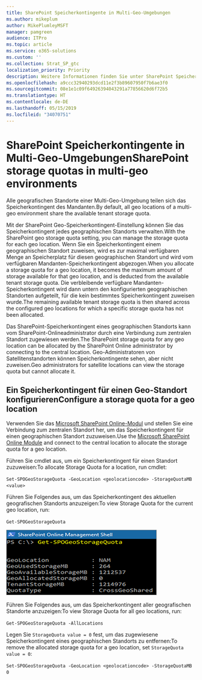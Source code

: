 ```yaml
---
title: SharePoint Speicherkontingente in Multi-Geo-Umgebungen
ms.author: mikeplum
author: MikePlumleyMSFT
manager: pamgreen
audience: ITPro
ms.topic: article
ms.service: o365-solutions
ms.custom: ''
ms.collection: Strat_SP_gtc
localization_priority: Priority
description: Weitere Informationen finden Sie unter SharePoint Speicherkontingente in Multi-Geo-Umgebungen.
ms.openlocfilehash: a9ccc32940293dcd11e2f3b89607950f7b6ae3f0
ms.sourcegitcommit: 08e1e1c09f64926394043291a77856620d6f72b5
ms.translationtype: HT
ms.contentlocale: de-DE
ms.lasthandoff: 05/15/2019
ms.locfileid: "34070751"
---
```

# <a name="sharepoint-storage-quotas-in-multi-geo-environments"></a><span data-ttu-id="95b58-103">SharePoint Speicherkontingente in Multi-Geo-Umgebungen</span><span class="sxs-lookup"><span data-stu-id="95b58-103">SharePoint storage quotas in multi-geo environments</span></span>

<span data-ttu-id="95b58-104">Alle geografischen Standorte einer Multi-Geo-Umgebung teilen sich das Speicherkontingent des Mandanten.</span><span class="sxs-lookup"><span data-stu-id="95b58-104">By default, all geo locations of a multi-geo environment share the available tenant storage quota.</span></span>

<span data-ttu-id="95b58-105">Mit der SharePoint Geo-Speicherkontingent-Einstellung können Sie das Speicherkontingent jedes geographischen Standorts verwalten.</span><span class="sxs-lookup"><span data-stu-id="95b58-105">With the SharePoint geo storage quota setting, you can manage the storage quota for each geo location.</span></span> <span data-ttu-id="95b58-106">Wenn Sie ein Speicherkontingent einem geographischen Standort zuweisen, wird es zur maximal verfügbaren Menge an Speicherplatz für diesen geographischen Standort und wird vom verfügbaren Mandanten-Speicherkontingent abgezogen.</span><span class="sxs-lookup"><span data-stu-id="95b58-106">When you allocate a storage quota for a geo location, it becomes the maximum amount of storage available for that geo location, and is deducted from the available tenant storage quota.</span></span> <span data-ttu-id="95b58-107">Die verbleibende verfügbare Mandanten-Speicherkontingent wird dann untern den konfigurierten geographischen Standorten aufgeteilt, für die kein bestimmtes Speicherkontingent zuweisen wurde.</span><span class="sxs-lookup"><span data-stu-id="95b58-107">The remaining available tenant storage quota is then shared across the configured geo locations for which a specific storage quota has not been allocated.</span></span>

<span data-ttu-id="95b58-108">Das SharePoint-Speicherkontingent eines geographischen Standorts kann vom SharePoint-Onlineadministrator durch eine Verbindung zum zentralen Standort zugewiesen werden.</span><span class="sxs-lookup"><span data-stu-id="95b58-108">The SharePoint storage quota for any geo location can be allocated by the SharePoint Online administrator by connecting to the central location.</span></span> <span data-ttu-id="95b58-109">Geo-Administratoren von Satellitenstandorten können Speicherkontingente sehen, aber nicht zuweisen.</span><span class="sxs-lookup"><span data-stu-id="95b58-109">Geo administrators for satellite locations can view the storage quota but cannot allocate it.</span></span>

## <a name="configure-a-storage-quota-for-a-geo-location"></a><span data-ttu-id="95b58-110">Ein Speicherkontingent für einen Geo-Standort konfigurieren</span><span class="sxs-lookup"><span data-stu-id="95b58-110">Configure a storage quota for a geo location</span></span>

<span data-ttu-id="95b58-111">Verwenden Sie das [Microsoft SharePoint Online-Modul](https://www.microsoft.com/en-us/download/details.aspx?id=35588 ) und stellen Sie eine Verbindung zum zentralen Standort her, um das Speicherkontingent für einen geographischen Standort zuzuweisen.</span><span class="sxs-lookup"><span data-stu-id="95b58-111">Use the [Microsoft SharePoint Online Module](https://www.microsoft.com/en-us/download/details.aspx?id=35588 ) and connect to the central location to allocate the storage quota for a geo location.</span></span> 

<span data-ttu-id="95b58-112">Führen Sie cmdlet aus, um ein Speicherkontingent für einen Standort zuzuweisen:</span><span class="sxs-lookup"><span data-stu-id="95b58-112">To allocate Storage Quota for a location, run cmdlet:</span></span>

`Set-SPOGeoStorageQuota -GeoLocation <geolocationcode> -StorageQuotaMB <value>`

<span data-ttu-id="95b58-113">Führen Sie Folgendes aus, um das Speicherkontingent des aktuellen geografischen Standorts anzuzeigen:</span><span class="sxs-lookup"><span data-stu-id="95b58-113">To view Storage Quota for the current geo location, run:</span></span>

`Get-SPOGeoStorageQuota`

![Screenshot eines Fensters in PowerShell, der Get-SPOGeoStorageQuota cmdlet zeigt](media/multi-geo-storage-quota.png)

<span data-ttu-id="95b58-115">Führen Sie Folgendes aus, um das Speicherkontingent aller geografischen Standorte anzuzeigen:</span><span class="sxs-lookup"><span data-stu-id="95b58-115">To view Storage Quota for all geo locations, run:</span></span>

`Get-SPOGeoStorageQuota -AllLocations`

<span data-ttu-id="95b58-116">Legen Sie `StorageQuota value = 0` fest, um das zugewiesene Speicherkontingent eines geographischen Standorts zu entfernen:</span><span class="sxs-lookup"><span data-stu-id="95b58-116">To remove the allocated storage quota for a geo location, set `StorageQuota value = 0`:</span></span>

`Set-SPOGeoStorageQuota -GeoLocation <geolocationcode> -StorageQuotaMB 0`
